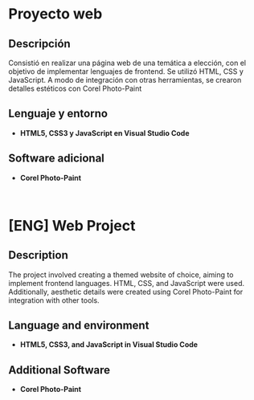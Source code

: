 <h1>Proyecto web</h1>

<h2>Descripción</h2>
Consistió en realizar una página web de una temática a elección, con el objetivo de implementar lenguajes de frontend. Se utilizó HTML, CSS y JavaScript. A modo de integración con otras herramientas, se crearon detalles estéticos con Corel Photo-Paint
<h2>Lenguaje y entorno</h2>

- <b>HTML5, CSS3 y JavaScript en Visual Studio Code</b>

<h2>Software adicional</h2>

- <b>Corel Photo-Paint</b>

<br />

<h1>[ENG] Web Project</h1>

<h2>Description</h2>
The project involved creating a themed website of choice, aiming to implement frontend languages. HTML, CSS, and JavaScript were used. Additionally, aesthetic details were created using Corel Photo-Paint for integration with other tools.
<br />

<h2>Language and environment</h2>

- <b>HTML5, CSS3, and JavaScript in Visual Studio Code</b>

<h2>Additional Software</h2>

- <b>Corel Photo-Paint</b>
